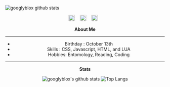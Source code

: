 ![googlyblox github stats](https://cdn.discordapp.com/banners/327559129705218049/a_1546a1af4dc788f0e634c91f5e647086.gif?size=2048)

<center>
<a href="https://discords.com/bio/p/googlyblox"><img src="https://cdn-icons-png.flaticon.com/512/2111/2111370.png" alt="alt text" width="20" height="20"></a>      &nbsp;&nbsp;
<a href="https://www.roblox.com/users/269112071/profile"><img src="https://upload.wikimedia.org/wikipedia/commons/4/48/Roblox_Player_icon.png" alt="alt text" width="20" height="20"></a>      &nbsp;&nbsp;
<a href="https://twitter.com/GooglyBlox"><img src="https://cdn-icons-png.flaticon.com/512/889/889147.png" alt="alt text" width="20" height="20"></a>      &nbsp;&nbsp;


**About Me**
___
- Birthday : October 13th
- Skills : CSS, Javascript, HTML, and LUA
- Hobbies: Entomology, Reading, Coding
___
**Stats**

![googlyblox's github stats](https://github-readme-stats.vercel.app/api?username=googlyblox&theme=midnight-purple&count_private=true&show_icons=true)
![Top Langs](https://github-readme-stats.vercel.app/api/top-langs/?username=googlyblox&layout=compact&theme=midnight-purple&count_private=true)
